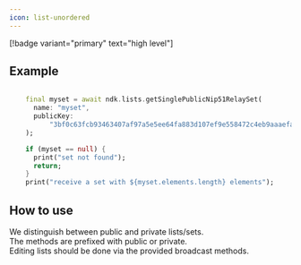 ```yaml
---
icon: list-unordered
---
```


[!badge variant="primary" text="high level"]

## Example

```dart

    final myset = await ndk.lists.getSinglePublicNip51RelaySet(
      name: "myset",
      publicKey:
          "3bf0c63fcb93463407af97a5e5ee64fa883d107ef9e558472c4eb9aaaefa459d",
    );

    if (myset == null) {
      print("set not found");
      return;
    }
    print("receive a set with ${myset.elements.length} elements");

```

## How to use

We distinguish between public and private lists/sets. \
The methods are prefixed with public or private. \
Editing lists should be done via the provided broadcast methods.
